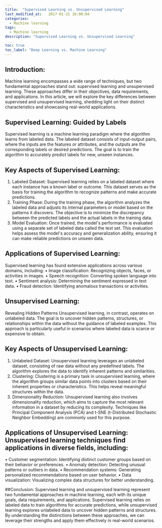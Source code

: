 ```yaml
---
title:  "Supervised Learning vs. Unsupervised Learning"
last_modified_at:   2017-01-21 16:00:04
categories: 
  - Machine learning
tags:
  - Machine learning
description: "Supervised Learning vs. Unsupervised Learning"

toc: true
toc_label: "Deep Learning vs. Machine Learning"
---
```


## Introduction:
Machine learning encompasses a wide range of techniques, but two fundamental approaches stand out: supervised learning and unsupervised learning. These approaches differ in their objectives, data requirements, and applications. In this article, we will explore the key differences between supervised and unsupervised learning, shedding light on their distinct characteristics and showcasing real-world applications.

## Supervised Learning: Guided by Labels 
Supervised learning is a machine learning paradigm where the algorithm learns from labeled data. The labeled dataset consists of input-output pairs, where the inputs are the features or attributes, and the outputs are the corresponding labels or desired predictions. The goal is to train the algorithm to accurately predict labels for new, unseen instances.

## Key Aspects of Supervised Learning:
1. Labeled Dataset: Supervised learning relies on a labeled dataset where each instance has a known label or outcome. This dataset serves as the basis for training the algorithm to recognize patterns and make accurate predictions.
2. Training Phase: During the training phase, the algorithm analyzes the labeled data and adjusts its internal parameters or model based on the patterns it discovers. The objective is to minimize the discrepancy between the predicted labels and the actual labels in the training data.
3. Model Evaluation: Once trained, the model's performance is evaluated using a separate set of labeled data called the test set. This evaluation helps assess the model's accuracy and generalization ability, ensuring it can make reliable predictions on unseen data.

## Applications of Supervised Learning:
Supervised learning has found extensive applications across various domains, including:
• Image classification: Recognizing objects, faces, or activities in images.
• Speech recognition: Converting spoken language into text.
• Sentiment analysis: Determining the sentiment expressed in text data.
• Fraud detection: Identifying anomalous transactions or activities.

## Unsupervised Learning: 
Revealing Hidden Patterns Unsupervised learning, in contrast, operates on unlabeled data. The goal is to uncover hidden patterns, structures, or relationships within the data without the guidance of labeled examples. This approach is particularly useful in scenarios where labeled data is scarce or expensive to obtain.

## Key Aspects of Unsupervised Learning:
1. Unlabeled Dataset: Unsupervised learning leverages an unlabeled dataset, consisting of raw data without any predefined labels. The algorithm explores the data to identify inherent patterns and similarities.
2. Clustering: Clustering is a primary task in unsupervised learning, where the algorithm groups similar data points into clusters based on their inherent properties or characteristics. This helps reveal meaningful structures within the data.
3. Dimensionality Reduction: Unsupervised learning also involves dimensionality reduction, which aims to capture the most relevant information in a dataset by reducing its complexity. Techniques like Principal Component Analysis (PCA) and t-SNE (t-Distributed Stochastic Neighbor Embedding) are commonly used for this purpose.

## Applications of Unsupervised Learning: Unsupervised learning techniques find applications in diverse fields, including:
• Customer segmentation: Identifying distinct customer groups based on their behavior or preferences.
• Anomaly detection: Detecting unusual patterns or outliers in data.
• Recommendation systems: Generating personalized recommendations based on user behavior.
• Data visualization: Visualizing complex data structures for better understanding.

##Conclusion: 
Supervised learning and unsupervised learning represent two fundamental approaches in machine learning, each with its unique goals, data requirements, and applications. Supervised learning relies on labeled data to train algorithms for accurate predictions, while unsupervised learning explores unlabeled data to uncover hidden patterns and structures. By understanding the distinctions between these approaches, we can leverage their strengths and apply them effectively in real-world scenarios.
